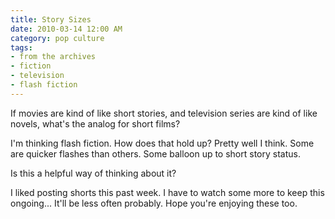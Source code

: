 ```yaml
---
title: Story Sizes
date: 2010-03-14 12:00 AM
category: pop culture
tags:
- from the archives
- fiction
- television
- flash fiction
---
```


If movies are kind of like short stories, and television series are kind of like novels, what's the analog for short films?

I'm thinking flash fiction. How does that hold up? Pretty well I think. Some are quicker flashes than others. Some balloon up to short story status.

Is this a helpful way of thinking about it?

I liked posting shorts this past week. I have to watch some more to keep this ongoing... It'll be less often probably. Hope you're enjoying these too.
